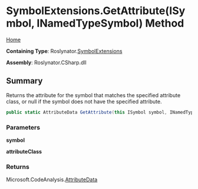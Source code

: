 <a name="_top"></a>

# SymbolExtensions\.GetAttribute\(ISymbol, INamedTypeSymbol\) Method

[Home](../../../README.md#_top)

**Containing Type**: Roslynator\.[SymbolExtensions](../README.md#_top)

**Assembly**: Roslynator\.CSharp\.dll

## Summary

Returns the attribute for the symbol that matches the specified attribute class, or null if the symbol does not have the specified attribute\.

```csharp
public static AttributeData GetAttribute(this ISymbol symbol, INamedTypeSymbol attributeClass)
```

### Parameters

**symbol**

**attributeClass**

### Returns

Microsoft\.CodeAnalysis\.[AttributeData](https://docs.microsoft.com/en-us/dotnet/api/microsoft.codeanalysis.attributedata)

